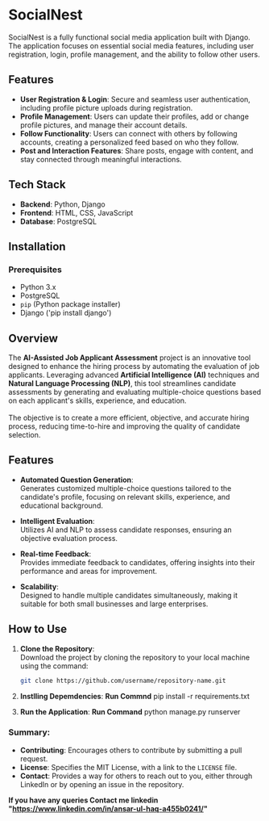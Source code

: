 # SocialNest

SocialNest is a fully functional social media application built with Django. The application focuses on essential social media features, including user registration, login, profile management, and the ability to follow other users.

## Features

- **User Registration & Login**: Secure and seamless user authentication, including profile picture uploads during registration.
- **Profile Management**: Users can update their profiles, add or change profile pictures, and manage their account details.
- **Follow Functionality**: Users can connect with others by following accounts, creating a personalized feed based on who they follow.
- **Post and Interaction Features**: Share posts, engage with content, and stay connected through meaningful interactions.

## Tech Stack

- **Backend**: Python, Django
- **Frontend**: HTML, CSS, JavaScript
- **Database**: PostgreSQL

## Installation

### Prerequisites

- Python 3.x
- PostgreSQL
- `pip` (Python package installer)
- Django ('pip install django')

## **Overview**

The **AI-Assisted Job Applicant Assessment** project is an innovative tool designed to enhance the hiring process by automating the evaluation of job applicants. Leveraging advanced **Artificial Intelligence (AI)** techniques and **Natural Language Processing (NLP)**, this tool streamlines candidate assessments by generating and evaluating multiple-choice questions based on each applicant's skills, experience, and education.<br><br> The objective is to create a more efficient, objective, and accurate hiring process, reducing time-to-hire and improving the quality of candidate selection.

## **Features**

- **Automated Question Generation**:<br>
  Generates customized multiple-choice questions tailored to the candidate's profile, focusing on relevant skills, experience, and educational background.

- **Intelligent Evaluation**:<br>
  Utilizes AI and NLP to assess candidate responses, ensuring an objective evaluation process.

- **Real-time Feedback**:<br>
  Provides immediate feedback to candidates, offering insights into their performance and areas for improvement.

- **Scalability**:<br>
  Designed to handle multiple candidates simultaneously, making it suitable for both small businesses and large enterprises.


## **How to Use**

1. **Clone the Repository**:  
   Download the project by cloning the repository to your local machine using the command:
   ```bash
   git clone https://github.com/username/repository-name.git

2. **Instlling Depemdencies**:
     **Run Commnd** pip install -r requirements.txt

3. **Run the Application**:
   **Run Command** python manage.py runserver



### Summary:
- **Contributing**: Encourages others to contribute by submitting a pull request.
- **License**: Specifies the MIT License, with a link to the `LICENSE` file.
- **Contact**: Provides a way for others to reach out to you, either through LinkedIn or by opening an issue in the repository.


**If you have any queries **Contact me** linkedin "https://www.linkedin.com/in/ansar-ul-haq-a455b0241/"**
